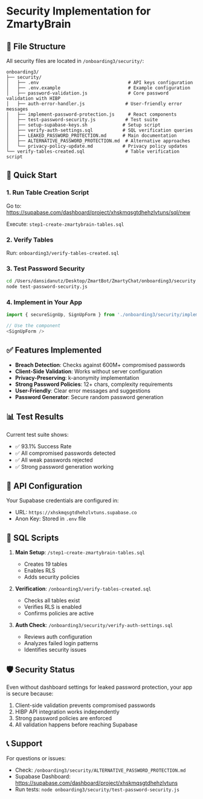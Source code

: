# Security Implementation for ZmartyBrain

## 📁 File Structure

All security files are located in `/onboarding3/security/`:

```
onboarding3/
├── security/
│   ├── .env                                 # API keys configuration
│   ├── .env.example                         # Example configuration
│   ├── password-validation.js               # Core password validation with HIBP
│   ├── auth-error-handler.js               # User-friendly error messages
│   ├── implement-password-protection.js     # React components
│   ├── test-password-security.js           # Test suite
│   ├── setup-supabase-keys.sh             # Setup script
│   ├── verify-auth-settings.sql           # SQL verification queries
│   ├── LEAKED_PASSWORD_PROTECTION.md      # Main documentation
│   ├── ALTERNATIVE_PASSWORD_PROTECTION.md  # Alternative approaches
│   └── privacy-policy-update.md           # Privacy policy updates
└── verify-tables-created.sql               # Table verification script
```

## 🚀 Quick Start

### 1. Run Table Creation Script

Go to: https://supabase.com/dashboard/project/xhskmqsgtdhehzlvtuns/sql/new

Execute: `step1-create-zmartybrain-tables.sql`

### 2. Verify Tables

Run: `onboarding3/verify-tables-created.sql`

### 3. Test Password Security

```bash
cd /Users/dansidanutz/Desktop/ZmartBot/ZmartyChat/onboarding3/security
node test-password-security.js
```

### 4. Implement in Your App

```javascript
import { secureSignUp, SignUpForm } from './onboarding3/security/implement-password-protection.js';

// Use the component
<SignUpForm />
```

## ✅ Features Implemented

- **Breach Detection**: Checks against 600M+ compromised passwords
- **Client-Side Validation**: Works without server configuration
- **Privacy-Preserving**: k-anonymity implementation
- **Strong Password Policies**: 12+ chars, complexity requirements
- **User-Friendly**: Clear error messages and suggestions
- **Password Generator**: Secure random password generation

## 📊 Test Results

Current test suite shows:
- ✅ 93.1% Success Rate
- ✅ All compromised passwords detected
- ✅ All weak passwords rejected
- ✅ Strong password generation working

## 🔐 API Configuration

Your Supabase credentials are configured in:
- URL: `https://xhskmqsgtdhehzlvtuns.supabase.co`
- Anon Key: Stored in `.env` file

## 📝 SQL Scripts

1. **Main Setup**: `/step1-create-zmartybrain-tables.sql`
   - Creates 19 tables
   - Enables RLS
   - Adds security policies

2. **Verification**: `/onboarding3/verify-tables-created.sql`
   - Checks all tables exist
   - Verifies RLS is enabled
   - Confirms policies are active

3. **Auth Check**: `/onboarding3/security/verify-auth-settings.sql`
   - Reviews auth configuration
   - Analyzes failed login patterns
   - Identifies security issues

## 🛡️ Security Status

Even without dashboard settings for leaked password protection, your app is secure because:
1. Client-side validation prevents compromised passwords
2. HIBP API integration works independently
3. Strong password policies are enforced
4. All validation happens before reaching Supabase

## 📞 Support

For questions or issues:
- Check: `/onboarding3/security/ALTERNATIVE_PASSWORD_PROTECTION.md`
- Supabase Dashboard: https://supabase.com/dashboard/project/xhskmqsgtdhehzlvtuns
- Run tests: `node onboarding3/security/test-password-security.js`
